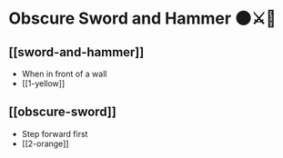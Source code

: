 # Obscure Sword and Hammer 🌑⚔️🔨

## [[sword-and-hammer]]

- When in front of a wall
- [[1-yellow]]

## [[obscure-sword]]

- Step forward first
- [[2-orange]]
